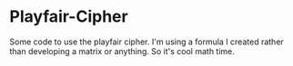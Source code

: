 # Playfair-Cipher
Some code to use the playfair cipher. I'm using a formula I created rather than developing a matrix or anything. So it's cool math time.
